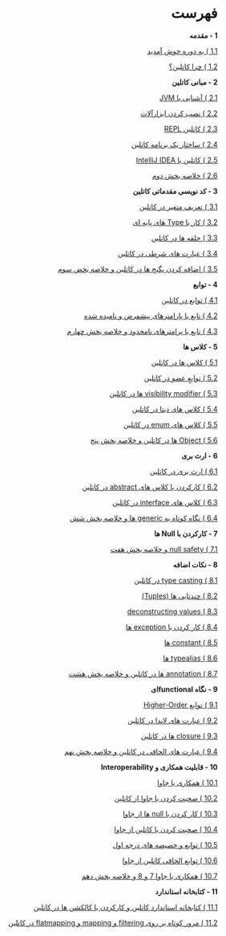 <div dir="rtl" markdown="1">

# فهرست

**1 - مقدمه**

[1.1 ) به دوره خوش آمدید](./welcome-to-the-course/README.md)

[1.2 ) چرا کاتلین؟](./why-kotlin/README.md)

**2 - مبانی کاتلین**

[2.1 ) آشنایی با JVM](./introduction-to-jvm/README.md)

[2.2 ) نصب کردن ابزارآلات](./installing-the-tooling/README.md)

[2.3 ) کاتلین REPL](./the-kotlin-repl/README.md)

[2.4 ) ساختار یک برنامه کاتلین](./the-structure-of-kotlin-application/README.md)

[2.5 ) کاتلین با IntelliJ IDEA](./kotlin-with-intellij-idea/README.md)

[2.6 ) خلاصه بخش دوم](./conventions-used-with-kotlin-and-summary/README.md)

**3 - کد نویسی مقدماتی کاتلین**

[3.1 ) تعریف متغیر در کاتلین](./declaring-variables-in-kotlin/README.md)

[3.2 ) کار با Type های پایه ای](./working-with-basic-types-in-kotlin/README.md)

[3.3 ) حلقه ها در کاتلین](./loops-and-ranges-in-kotlin/README.md)

[3.4 ) عبارت های شرطی در کاتلین](./conditional-execution-with-if-and-when-in-kotlin/README.md)

[3.5 ) اضافه کردن پگیج ها در کاتلین و خلاصه بخض سوم](./package-and-imports-in-kotlin-and-summary-of-kotlin-basic/README.md)

**4 - توابع**

[4.1 ) توابع در کاتلین](./functions-in-kotlin/README.md)

[4.2 ) تابع با پارامترهای پیشفرض و نامیده شده](./function-with-default-and-named-parameters-in-kotlin/README.md)

[4.3 ) تابع با پرامترهای نامحدود و خلاصه بخش چهارم](./function-with-unlimited-parameters-in-kotlin-and-summary/README.md)

**5 - کلاس ها**

[5.1 ) کلاس ها در کاتلین](./classes-in-kotlin/README.md)

[5.2 ) توابعِ عضو در کاتلین](./member-functions-in-kotlin/README.md)

[5.3 ) visibility modifier ها در کاتلین](./visibility-modifiers-in-kotlin/README.md)

[5.4 ) کلاس های دیتا در کاتلین](./kotlin-data-classes/README.md)

[5.5 ) کلاس های enum در کاتلین](./enum-classes-in-kotlin/README.md)

[5.6 ) Object ها در کاتلین و خلاصه بخش پنج](./objects-in-kotlin-and-summary/README.md)

**6 - ارث بری**

[6.1 ) ارث بری در کاتلین](./inheritance-in-kotlin/README.md)

[6.2 ) کارکردن با کلاس های abstract در کاتلین](./working-with-abstract-classes-in-kotlin/README.md)

[6.3 ) کلاس های interface در کاتلین](./interfaces-in-kotlin/README.md)

[6.4 ) نگاه کوتاه به generic ها و خلاصه بخش شش](./a-brief-look-at-generics-in-kotlin-and-summary/README.md)

**7 - کارکردن با Null ها**

[7.1 ) null safety و خلاصه بخش هفت](./null-safety-and-summary/README.md)

**8 - نکات اضافه**

[8.1 ) type casting در کاتلین](./type-casting-in-kotlin/README.md)

[8.2 ) چندتایی ها (Tuples)](./tuples/README.md)

[8.3 ) deconstructing values](./deconstructing-values/README.md)

[8.4 ) کار کردن با exception ها](./working-with-exceptions/README.md)

[8.5 ) constant ها](./declaring-constants/README.md)

[8.6 ) typealias ها](./typealias-in-kotlin/README.md)

[8.7 ) annotation ها در کاتلین و خلاصه بخش هشت](./annotations-in-kotlin-and-summary/README.md)

**9 - نگاه functionalای**

[9.1 ) توابع Higher-Order](./higher-order-functions-in-kotlin/README.md)

[9.2 ) عبارت های لاندا در کاتلین](./lambda-expressions-in-kotlin/README.md)

[9.3 ) closure ها در کاتلین](./closures-in-kotlin/README.md)

[9.4 ) عبارت های الحاقی در کاتلین و خلاصه بخش نهم](./extension-functions-in-kotlin-and-summary/README.md)

**10 - قابلیت همکاری و Interoperability**

[10.1 ) همکاری با جاوا](./interoperability-with-java/README.md)

[10.2 ) صحبت کردن با جاوا از کاتلین](./talking-to-java-from-kotlin/README.md)

[10.3 ) کار کردن با null ها از جاوا](./working-with-nulls-from-java/README.md)

[10.4 ) صحبت کردن با کاتلین از جاوا](./talking-to-kotlin-from-java/README.md)

[10.5 ) توابع و خصیصه های درجه اول](./top-level-functions-and-properties-in-kotlin/README.md)

[10.6 ) توابع الحاقی کاتلین از جاوا](./extension-functions-from-java/README.md)

[10.7 ) همکاری با جاوا 7 و 8 و خلاصه بخش دهم](./interop-with-java-7-and-8-and-summary/README.md)

**11 - کتابخانه استاندارد**

[11.1 ) کتابخانه استاندارد کاتلین و کارکردن با کالکشن ها در کاتلین](./kotlin-standard-library-and-working-with-collections-in-kotlin/README.md)

[11.2 ) مرور کوتاه بر روی filtering و mapping و flatmapping در کاتلین](./filtering-mapping-and-flatmapping-in-kotlin/README.md)

